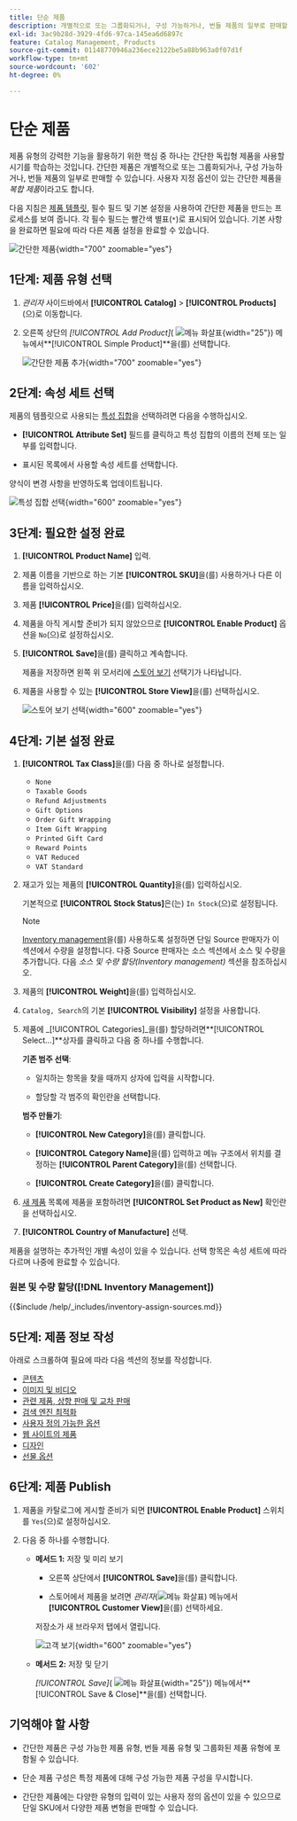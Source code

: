 ```yaml
---
title: 단순 제품
description: 개별적으로 또는 그룹화되거나, 구성 가능하거나, 번들 제품의 일부로 판매할 수 있는 간단한 제품을 만드는 방법에 대해 알아봅니다.
exl-id: 3ac9b28d-3929-4fd6-97ca-145ea6d6897c
feature: Catalog Management, Products
source-git-commit: 01148770946a236ece2122be5a88b963a0f07d1f
workflow-type: tm+mt
source-wordcount: '602'
ht-degree: 0%

---
```


# 단순 제품

제품 유형의 강력한 기능을 활용하기 위한 핵심 중 하나는 간단한 독립형 제품을 사용할 시기를 학습하는 것입니다. 간단한 제품은 개별적으로 또는 그룹화되거나, 구성 가능하거나, 번들 제품의 일부로 판매할 수 있습니다. 사용자 지정 옵션이 있는 간단한 제품을 _복합 제품_&#x200B;이라고도 합니다.

다음 지침은 [제품 템플릿](attribute-sets.md), 필수 필드 및 기본 설정을 사용하여 간단한 제품을 만드는 프로세스를 보여 줍니다. 각 필수 필드는 빨간색 별표(`*`)로 표시되어 있습니다. 기본 사항을 완료하면 필요에 따라 다른 제품 설정을 완료할 수 있습니다.

![간단한 제품](./assets/product-simple.png){width="700" zoomable="yes"}

## 1단계: 제품 유형 선택

1. _관리자_ 사이드바에서 **[!UICONTROL Catalog]** > **[!UICONTROL Products]**(으)로 이동합니다.

1. 오른쪽 상단의 _[!UICONTROL Add Product]_( ![메뉴 화살표](../assets/icon-menu-down-arrow-red.png){width="25"}) 메뉴에서&#x200B;**[!UICONTROL Simple Product]**을(를) 선택합니다.

   ![간단한 제품 추가](./assets/product-add-simple.png){width="700" zoomable="yes"}

## 2단계: 속성 세트 선택

제품의 템플릿으로 사용되는 [특성 집합](attribute-sets.md)을 선택하려면 다음을 수행하십시오.

- **[!UICONTROL Attribute Set]** 필드를 클릭하고 특성 집합의 이름의 전체 또는 일부를 입력합니다.

- 표시된 목록에서 사용할 속성 세트를 선택합니다.

양식이 변경 사항을 반영하도록 업데이트됩니다.

![특성 집합 선택](./assets/product-create-choose-attribute-set.png){width="600" zoomable="yes"}

## 3단계: 필요한 설정 완료

1. **[!UICONTROL Product Name]** 입력.

1. 제품 이름을 기반으로 하는 기본 **[!UICONTROL SKU]**&#x200B;을(를) 사용하거나 다른 이름을 입력하십시오.

1. 제품 **[!UICONTROL Price]**&#x200B;을(를) 입력하십시오.

1. 제품을 아직 게시할 준비가 되지 않았으므로 **[!UICONTROL Enable Product]** 옵션을 `No`(으)로 설정하십시오.

1. **[!UICONTROL Save]**&#x200B;을(를) 클릭하고 계속합니다.

   제품을 저장하면 왼쪽 위 모서리에 [스토어 보기](introduction.md#product-scope) 선택기가 나타납니다.

1. 제품을 사용할 수 있는 **[!UICONTROL Store View]**&#x200B;을(를) 선택하십시오.

   ![스토어 보기 선택](./assets/product-create-store-view-choose.png){width="600" zoomable="yes"}

## 4단계: 기본 설정 완료

1. **[!UICONTROL Tax Class]**&#x200B;을(를) 다음 중 하나로 설정합니다.

   - `None`
   - `Taxable Goods`
   - `Refund Adjustments`
   - `Gift Options`
   - `Order Gift Wrapping`
   - `Item Gift Wrapping`
   - `Printed Gift Card`
   - `Reward Points`
   - `VAT Reduced`
   - `VAT Standard`

1. 재고가 있는 제품의 **[!UICONTROL Quantity]**&#x200B;을(를) 입력하십시오.

   기본적으로 **[!UICONTROL Stock Status]**&#x200B;은(는) `In Stock`(으)로 설정됩니다.

   >[!NOTE]
   >
   >[Inventory management](../inventory-management/introduction.md)을(를) 사용하도록 설정하면 단일 Source 판매자가 이 섹션에서 수량을 설정합니다. 다중 Source 판매자는 소스 섹션에서 소스 및 수량을 추가합니다. 다음 _소스 및 수량 할당(Inventory management)_ 섹션을 참조하십시오.

1. 제품의 **[!UICONTROL Weight]**&#x200B;을(를) 입력하십시오.

1. `Catalog, Search`의 기본 **[!UICONTROL Visibility]** 설정을 사용합니다.

1. 제품에 _[!UICONTROL Categories]_을(를) 할당하려면&#x200B;**[!UICONTROL Select…]**상자를 클릭하고 다음 중 하나를 수행합니다.

   **기존 범주 선택**:

   - 일치하는 항목을 찾을 때까지 상자에 입력을 시작합니다.

   - 할당할 각 범주의 확인란을 선택합니다.

   **범주 만들기**:

   - **[!UICONTROL New Category]**&#x200B;을(를) 클릭합니다.

   - **[!UICONTROL Category Name]**&#x200B;을(를) 입력하고 메뉴 구조에서 위치를 결정하는 **[!UICONTROL Parent Category]**&#x200B;을(를) 선택합니다.

   - **[!UICONTROL Create Category]**&#x200B;을(를) 클릭합니다.

1. [새 제품](../content-design/widget-new-products-list.md) 목록에 제품을 포함하려면 **[!UICONTROL Set Product as New]** 확인란을 선택하십시오.

1. **[!UICONTROL Country of Manufacture]** 선택.

제품을 설명하는 추가적인 개별 속성이 있을 수 있습니다. 선택 항목은 속성 세트에 따라 다르며 나중에 완료할 수 있습니다.

### 원본 및 수량 할당([!DNL Inventory Management])

{{$include /help/_includes/inventory-assign-sources.md}}

## 5단계: 제품 정보 작성

아래로 스크롤하여 필요에 따라 다음 섹션의 정보를 작성합니다.

- [콘텐츠](product-content.md)
- [이미지 및 비디오](product-images-and-video.md)
- [관련 제품, 상향 판매 및 교차 판매](related-products-up-sells-cross-sells.md)
- [검색 엔진 최적화](product-search-engine-optimization.md)
- [사용자 정의 가능한 옵션](settings-advanced-custom-options.md)
- [웹 사이트의 제품](settings-basic-websites.md)
- [디자인](settings-advanced-design.md)
- [선물 옵션](product-gift-options.md)

## 6단계: 제품 Publish

1. 제품을 카탈로그에 게시할 준비가 되면 **[!UICONTROL Enable Product]** 스위치를 `Yes`(으)로 설정하십시오.

1. 다음 중 하나를 수행합니다.

   - **메서드 1:** 저장 및 미리 보기

      - 오른쪽 상단에서 **[!UICONTROL Save]**&#x200B;을(를) 클릭합니다.

      - 스토어에서 제품을 보려면 _관리자_(![메뉴 화살표](../assets/icon-menu-down-arrow-black.png)) 메뉴에서 **[!UICONTROL Customer View]**&#x200B;을(를) 선택하세요.

     저장소가 새 브라우저 탭에서 열립니다.

     ![고객 보기](./assets/product-admin-customer-view.png){width="600" zoomable="yes"}

   - **메서드 2:** 저장 및 닫기

     _[!UICONTROL Save]_( ![메뉴 화살표](../assets/icon-menu-down-arrow-red.png){width="25"}) 메뉴에서&#x200B;**[!UICONTROL Save & Close]**을(를) 선택합니다.

## 기억해야 할 사항

- 간단한 제품은 구성 가능한 제품 유형, 번들 제품 유형 및 그룹화된 제품 유형에 포함될 수 있습니다.

- 단순 제품 구성은 특정 제품에 대해 구성 가능한 제품 구성을 무시합니다.

- 간단한 제품에는 다양한 유형의 입력이 있는 사용자 정의 옵션이 있을 수 있으므로 단일 SKU에서 다양한 제품 변형을 판매할 수 있습니다.
